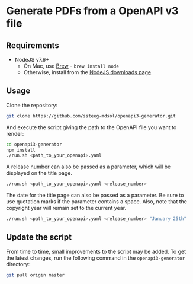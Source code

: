 # Generate PDFs from a OpenAPI v3 file

## Requirements

* NodeJS v7.6+
  * On Mac, use [Brew](https://brew.sh/) - `brew install node`
  * Otherwise, install from the [NodeJS downloads page](https://nodejs.org/en/)


## Usage

Clone the repository:

```sh
git clone https://github.com/ssteeg-mdsol/openapi3-generator.git
```

And execute the script giving the path to the OpenAPI file you want to render:

```sh
cd openapi3-generator
npm install
./run.sh <path_to_your_openapi>.yaml
```

A release number can also be passed as a parameter, which will be displayed on the title page.
```sh
./run.sh <path_to_your_openapi>.yaml <release_number>
```

The date for the title page can also be passed as a parameter. Be sure to use quotation marks if the parameter contains a space. Also, note that the copyright year will remain set to the current year.
```sh
./run.sh <path_to_your_openapi>.yaml <release_number> "January 25th"
```


## Update the script

From time to time, small improvements to the script may be added. To get the latest changes, run the following command in the `openapi3-generator` directory:
```sh
git pull origin master
```
